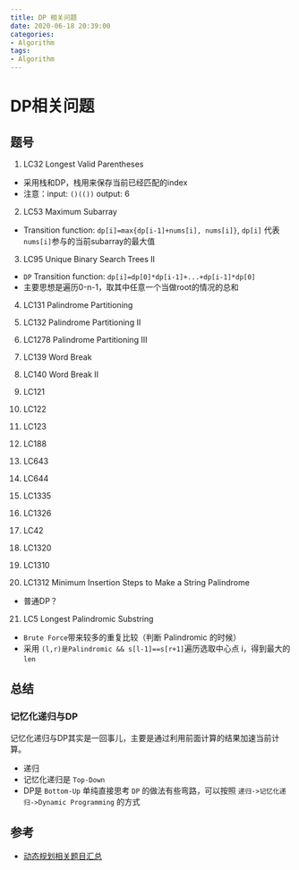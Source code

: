 ```yaml
---
title: DP 相关问题
date: 2020-06-18 20:39:00
categories:
- Algorithm
tags:
- Algorithm
---
```


# DP相关问题

## 题号

1. LC32 Longest Valid Parentheses
- 采用栈和DP，栈用来保存当前已经匹配的index
- 注意：input: `()(())` output: 6 

2. LC53 Maximum Subarray
- Transition function: `dp[i]=max{dp[i-1]+nums[i], nums[i]}`, `dp[i]` 代表 `nums[i]`参与的当前subarray的最大值

3. LC95 Unique Binary Search Trees II
- `DP` Transition function: `dp[i]=dp[0]*dp[i-1]+...+dp[i-1]*dp[0]`
- 主要思想是遍历0-n-1，取其中任意一个当做root的情况的总和
4. LC131 Palindrome Partitioning

5. LC132 Palindrome Partitioning II

6. LC1278 Palindrome Partitioning III

7. LC139 Word Break

8. LC140 Word Break II
9.  LC121
10. LC122
11.  LC123
12.  LC188
13.  LC643
14. LC644
15. LC1335
16. LC1326
17. LC42
18. LC1320
19. LC1310
20. LC1312  Minimum Insertion Steps to Make a String Palindrome
- 普通DP？
21. LC5 Longest Palindromic Substring
- `Brute Force`带来较多的重复比较（判断 Palindromic 的时候）
- 采用 `(l,r)是Palindromic && s[l-1]==s[r+1]`遍历选取中心点 i，得到最大的 `len`
## 总结

### 记忆化递归与DP

记忆化递归与DP其实是一回事儿，主要是通过利用前面计算的结果加速当前计算。

- 递归
- 记忆化递归是 `Top-Down`
- DP是 `Bottom-Up`
单纯直接思考 `DP` 的做法有些弯路，可以按照 `递归->记忆化递归->Dynamic Programming` 的方式

## 参考

- [动态规划相关题目汇总](https://zhuanlan.zhihu.com/p/35707293)